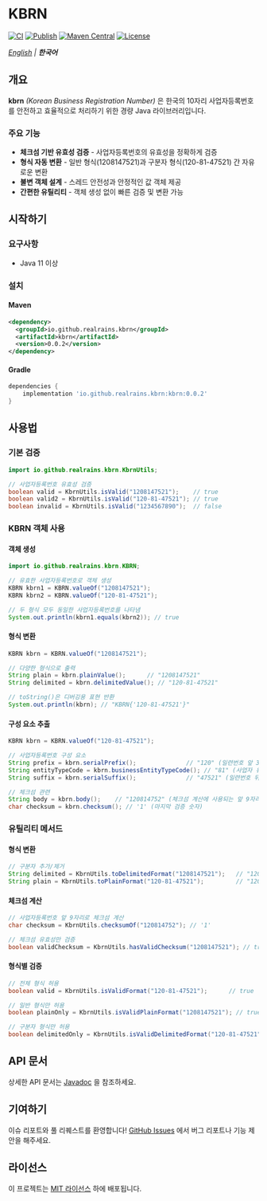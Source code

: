# KBRN

[![CI](https://github.com/realrains/kbrn/actions/workflows/ci.yml/badge.svg)](https://github.com/realrains/kbrn/actions/workflows/ci.yml)
[![Publish](https://github.com/realrains/kbrn/actions/workflows/publish.yml/badge.svg)](https://github.com/realrains/kbrn/actions/workflows/publish.yml)
[![Maven Central](https://img.shields.io/maven-central/v/io.github.realrains.kbrn/kbrn.svg)](https://search.maven.org/artifact/io.github.realrains.kbrn/kbrn)
[![License](https://img.shields.io/badge/License-MIT-blue.svg)](https://opensource.org/licenses/MIT)

*[English](README_EN.md) | **한국어***

## 개요

**kbrn** _(Korean Business Registration Number)_ 은 한국의 10자리 사업자등록번호를 안전하고 효율적으로 처리하기 위한 경량 Java 라이브러리입니다. 

### 주요 기능

- **체크섬 기반 유효성 검증** - 사업자등록번호의 유효성을 정확하게 검증
- **형식 자동 변환** - 일반 형식(1208147521)과 구분자 형식(120-81-47521) 간 자유로운 변환
- **불변 객체 설계** - 스레드 안전성과 안정적인 값 객체 제공
- **간편한 유틸리티** - 객체 생성 없이 빠른 검증 및 변환 가능

## 시작하기

### 요구사항

- Java 11 이상

### 설치

#### Maven
```xml
<dependency>
  <groupId>io.github.realrains.kbrn</groupId>
  <artifactId>kbrn</artifactId>
  <version>0.0.2</version>
</dependency>
```

#### Gradle
```groovy
dependencies {
    implementation 'io.github.realrains.kbrn:kbrn:0.0.2'
}
```

## 사용법

### 기본 검증

```java
import io.github.realrains.kbrn.KbrnUtils;

// 사업자등록번호 유효성 검증
boolean valid = KbrnUtils.isValid("1208147521");    // true
boolean valid2 = KbrnUtils.isValid("120-81-47521"); // true
boolean invalid = KbrnUtils.isValid("1234567890");  // false
```

### KBRN 객체 사용

#### 객체 생성

```java
import io.github.realrains.kbrn.KBRN;

// 유효한 사업자등록번호로 객체 생성
KBRN kbrn1 = KBRN.valueOf("1208147521");
KBRN kbrn2 = KBRN.valueOf("120-81-47521");

// 두 형식 모두 동일한 사업자등록번호를 나타냄
System.out.println(kbrn1.equals(kbrn2)); // true
```

#### 형식 변환

```java
KBRN kbrn = KBRN.valueOf("1208147521");

// 다양한 형식으로 출력
String plain = kbrn.plainValue();      // "1208147521"
String delimited = kbrn.delimitedValue(); // "120-81-47521"

// toString()은 디버깅용 표현 반환
System.out.println(kbrn); // "KBRN{'120-81-47521'}"
```

#### 구성 요소 추출

```java
KBRN kbrn = KBRN.valueOf("120-81-47521");

// 사업자등록번호 구성 요소
String prefix = kbrn.serialPrefix();              // "120" (일련번호 앞 3자리)
String entityTypeCode = kbrn.businessEntityTypeCode(); // "81" (사업자 유형 코드 2자리)
String suffix = kbrn.serialSuffix();              // "47521" (일련번호 뒤 5자리)

// 체크섬 관련
String body = kbrn.body();    // "120814752" (체크섬 계산에 사용되는 앞 9자리)
char checksum = kbrn.checksum(); // '1' (마지막 검증 숫자)
```

### 유틸리티 메서드

#### 형식 변환

```java
// 구분자 추가/제거
String delimited = KbrnUtils.toDelimitedFormat("1208147521");   // "120-81-47521"
String plain = KbrnUtils.toPlainFormat("120-81-47521");         // "1208147521"
```

#### 체크섬 계산

```java
// 사업자등록번호 앞 9자리로 체크섬 계산
char checksum = KbrnUtils.checksumOf("120814752"); // '1'

// 체크섬 유효성만 검증
boolean validChecksum = KbrnUtils.hasValidChecksum("1208147521"); // true
```

#### 형식별 검증

```java
// 전체 형식 허용
boolean valid = KbrnUtils.isValidFormat("120-81-47521");      // true

// 일반 형식만 허용
boolean plainOnly = KbrnUtils.isValidPlainFormat("1208147521"); // true

// 구분자 형식만 허용  
boolean delimitedOnly = KbrnUtils.isValidDelimitedFormat("120-81-47521"); // true
```

## API 문서

상세한 API 문서는 [Javadoc](https://javadoc.io/doc/io.github.realrains.kbrn/kbrn) 을 참조하세요.

## 기여하기

이슈 리포트와 풀 리퀘스트를 환영합니다! [GitHub Issues](https://github.com/realrains/kbrn/issues) 에서 버그 리포트나 기능 제안을 해주세요.

## 라이선스

이 프로젝트는 [MIT 라이선스](LICENSE) 하에 배포됩니다.
